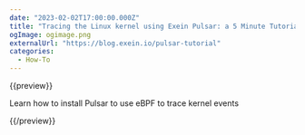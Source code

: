 ```yaml
---
date: "2023-02-02T17:00:00.000Z"
title: "Tracing the Linux kernel using Exein Pulsar: a 5 Minute Tutorial"
ogImage: ogimage.png
externalUrl: "https://blog.exein.io/pulsar-tutorial"
categories:
  - How-To
---
```


{{preview}}

Learn how to install Pulsar to use eBPF to trace kernel events

{{/preview}}
